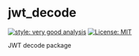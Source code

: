 # jwt_decode

[![style: very good analysis][very_good_analysis_badge]][very_good_analysis_link]
[![License: MIT][license_badge]][license_link]

JWT decode package

[license_badge]: https://img.shields.io/badge/license-MIT-blue.svg
[license_link]: https://opensource.org/licenses/MIT
[very_good_analysis_badge]: https://img.shields.io/badge/style-very_good_analysis-B22C89.svg
[very_good_analysis_link]: https://pub.dev/packages/very_good_analysis